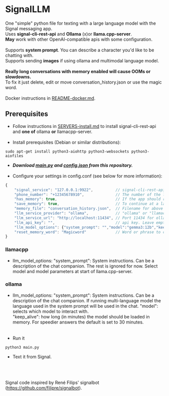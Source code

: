 # SignalLLM
One "simple" python file for texting with a large language model with the Signal messaging app.<br>
Uses **signal-cli-rest-api** and **Ollama** (x)or **llama.cpp-server**. <br>
**May** work with other OpenAI-compatible apis with some configuration. <br><br>
Supports **system prompt**. You can describe a character you'd like to be chatting with.<br>
Supports sending **images** if using ollama and multimodal language model. <br><br>
**Really long conversations with memory enabled will cause OOMs or slowdowns.** <br>
To fix it just delete, edit or move conversation_history.json or use the magic word.<br><br>
Docker instructions in [README-docker.md](README-docker.md).

## Prerequisites
* Follow instructions in [SERVERS-install.md](SERVERS-install.md) to install signal-cli-rest-api and **one of** ollama **or** llamacpp-server.<br><br>
* Install prerequisites (Debian or similar distributions):
```shell
sudo apt-get install python3-aiohttp python3-websockets python3-aiofiles
```
* ***Download [main.py](main.py) and [config.json](config.json) from this repository.***<br><br>
* Configure your settings in config.conf (see below for more information):
```javascript
{
    "signal_service": "127.0.0.1:9922",          // signal-cli-rest-api
    "phone_number": "+12345678910",              // The number of the linked Signal account
    "has_memory": true,                          // If the app should remember previous messages
    "save_memory": true,                         // To continue at a later run
    "memory_file": "conversation_history.json",  // Filename for above
    "llm_service_provider": "ollama",            // "ollama" or "llamacpp"
    "llm_service_url": "http://localhost:11434", // Port 11434 for ollama. 8080 for llamacpp
    "llm_api_key": "",                           // api key. Leave empty for local servers.
    "llm_model_options": {"system_prompt": "","model":"gemma3:12b","keep_alive": 30}, // See below
    "reset_memory_word": "Magicword"             // Word or phrase to clear memory
}
```
### llamacpp
* llm_model_options:
"system_prompt": System instructions. Can be a description of the chat companion.
The rest is ignored for now. Select model and model parameters at start of llama.cpp-server.
### ollama
* llm_model_options:
"system_prompt": System instructions. Can be a description of the chat companion. If running multi-language model the language used in the system prompt will be used in the chat.
"model":         selects which model to interact with.<br>
"keep_alive":    how long (in minutes) the model should be loaded in memory. For speedier answers the default is set to 30 minutes.<br><br><br>
* Run it
```shell
python3 main.py
```
* Text it from Signal.

<br><br><br>
Signal code inspired by René Filips' signalbot (https://github.com/filipre/signalbot).
